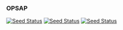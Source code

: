 ### OPSAP

[![Seed Status](https://api.seed.run/opsap/monorepo/stages/development/build_badge?style=flat)](https://console.seed.run/opsap/monorepo) [![Seed Status](https://api.seed.run/opsap/monorepo/stages/staging/build_badge?style=flat)](https://console.seed.run/opsap/monorepo) [![Seed Status](https://api.seed.run/opsap/monorepo/stages/production/build_badge?style=flat)](https://console.seed.run/opsap/monorepo)
